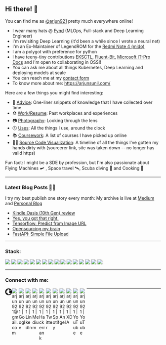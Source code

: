 ## Hi there! 👋

You can find me as [@arjun921][google] pretty much everywhere online!

- I wear many hats @ [Fynd](https://fynd.com) (MLOps, Full-stack and Deep Learning Engineer)
- I'm revisiting Deep Learning (it'd been a while since I wrote a neural net)
- I'm an Ex-Maintainer of LegendROM for the [Redmi Note 4 (mido)](https://forum.xda-developers.com/redmi-note-4/xiaomi-redmi-note-4-snapdragon-roms-kernels-recoveries--other-development/rom-legendrom-t3613547)
- I am a polygot with preference for python
- I have teeny-tiny contributions [EKSCTL](https://github.com/weaveworks/eksctl/releases/tag/0.29.0), [Fluent-Bit](https://github.com/fluent/fluent-bit/pull/1869), [Microsoft IT-Pro Docs](https://github.com/MicrosoftDocs/windows-itpro-docs/pull/1180) and I'm open to collaborating in OSS!!
- You can ask me about all things Kubernetes, Deep Learning and deploying models at scale
- You can reach me at my [contact form](https://form.typeform.com/to/q3yeeO0a)
- To know more about me: https://arjunsunil.com/

Here are a few things you might find interesting:

- 📜 [Advice](https://blog.arjunsunil.com/advice/): One-liner snippets of knowledge that I have collected over time.
- ⛑ [Work/Resume](http://bit.do/arjuncv): Past workplaces and experiences
- 📷 [Photography](https://blog.arjunsunil.com/photography/): Looking through the lens
- 🕔 [Uses](https://blog.arjunsunil.com/uses/): All the things I use, around the clock
- 📚 [Coursework](https://blog.arjunsunil.com/coursework/): A list of courses I have picked up online
- 👨‍💻 [Source Code Visualization](https://sourcerer.io/arjun921): A timeline of all the things I've gotten my hands dirty with (sourcerer link, site was taken down -- no longer has valid https)

Fun fact: I might be a SDE by profession, but I'm also passionate about Flying Machines 🛩️ , Space travel 🛰, Scuba diving 🤿 and Cooking 🥞

---

### Latest Blog Posts ✍🏾

I try my best publish one story every month:
My archive is live at [Medium](https://arjun921.medium.com) and [Personal Blog](https://blog.arjunsunil.com)
<!-- BLOG-POST-LIST:START -->
- [Kindle Oasis (10th Gen) review](https://medium.com/@arjun921/kindle-oasis-10th-gen-review-b42a8ee29f03?source=rss-a2dcfee1b1c1------2)
- [Yes, you got that right.](https://medium.com/@arjun921/yes-you-got-that-right-a8e64418719f?source=rss-a2dcfee1b1c1------2)
- [Tensorflow: Predict from Image URL](https://blog.arjunsunil.com/posts/tensorflow-predict-from-image-url/)
- [Opensourcing my brain](https://blog.arjunsunil.com/posts/opensourcing-my-brain/)
- [FastAPI: Simple File Upload](https://blog.arjunsunil.com/posts/simple-fastapi-file-upload/)
<!-- BLOG-POST-LIST:END -->


---
### Stack:

<p>
  <!-- Your languages and tools. Be careful with the alignment. 
  You can use this sites to get logos: https://www.vectorlogo.zone or https://simpleicons.org/
  -->
  <code><img width="10%" src="https://www.vectorlogo.zone/logos/amazon_aws/amazon_aws-ar21.svg"></code>
  <code><img width="10%" src="https://www.vectorlogo.zone/logos/kubernetes/kubernetes-ar21.svg"></code>
  <code><img width="10%" src="https://www.vectorlogo.zone/logos/gitlab/gitlab-ar21.svg"></code>
  <code><img width="10%" src="https://www.vectorlogo.zone/logos/ifttt/ifttt-ar21.svg"></code>
<!--   <br /> -->
  <code><img width="10%" src="https://www.vectorlogo.zone/logos/sentryio/sentryio-ar21.svg"></code>
  <code><img width="10%" src="https://www.vectorlogo.zone/logos/docker/docker-ar21.svg"></code>
  <code><img width="10%" src="https://www.vectorlogo.zone/logos/tensorflow/tensorflow-ar21.svg"></code>
  <code><img width="10%" src="https://www.vectorlogo.zone/logos/elastic/elastic-ar21.svg"></code>
<!--   <br /> -->
  <code><img width="10%" src="https://www.vectorlogo.zone/logos/git-scm/git-scm-ar21.svg"></code>
  <code><img width="10%" src="https://www.vectorlogo.zone/logos/slack/slack-ar21.svg"></code>
  <code><img width="10%" src="https://www.vectorlogo.zone/logos/gnu_bash/gnu_bash-ar21.svg"></code>
  <code><img width="10%" src="https://www.vectorlogo.zone/logos/lastpass/lastpass-ar21.svg"></code>
<!--   <br/> -->
  <code><img width="10%" src="https://camo.githubusercontent.com/86dafd728b94c0e3c8f19a7295e87df678ed6751/68747470733a2f2f666173746170692e7469616e676f6c6f2e636f6d2f696d672f6c6f676f2d6d617267696e2f6c6f676f2d7465616c2e706e67"></code>
  <code><img width="10%" src="https://www.vectorlogo.zone/logos/numpy/numpy-ar21.svg"></code>
  <code><img width="10%" src="https://www.vectorlogo.zone/logos/zapier/zapier-ar21.svg"></code>
  <code><img width="10%" src="https://www.vectorlogo.zone/logos/pocoo_flask/pocoo_flask-ar21.svg"></code>
</p>

---

### Connect with me:

[<img align="left" alt="arjunsunil.com" width="22px" src="https://raw.githubusercontent.com/iconic/open-iconic/master/svg/globe.svg" />][website]
[<img align="left" alt="arjun921@gmail.com" width="22px" src="https://cdn.jsdelivr.net/npm/simple-icons@3.3.0/icons/gmail.svg" />][mail]
[<img align="left" alt="arjun921 | Google" width="22px" src="https://cdn.jsdelivr.net/npm/simple-icons@3.3.0/icons/google.svg" />][google]
[<img align="left" alt="arjun921 | LinkedIn" width="22px" src="https://cdn.jsdelivr.net/npm/simple-icons@v3/icons/linkedin.svg" />][linkedin]
[<img align="left" alt="arjun921 | Medium" width="22px" src="https://cdn.jsdelivr.net/npm/simple-icons@v3/icons/medium.svg" />][medium]
[<img align="left" alt="arjun921 | Hackerrank" width="22px" src="https://cdn.jsdelivr.net/npm/simple-icons@v3/icons/hackerrank.svg" />][hackerrank]
[<img align="left" alt="arjun921 | Twitter" width="22px" src="https://cdn.jsdelivr.net/npm/simple-icons@v3/icons/twitter.svg" />][twitter]
[<img align="left" alt="arjun921 | Spotify" width="22px" src="https://cdn.jsdelivr.net/npm/simple-icons@v3/icons/spotify.svg" />][spotify]
[<img align="left" alt="arjun921 | Angel" width="22px" src="https://cdn.jsdelivr.net/npm/simple-icons@v3/icons/angellist.svg" />][angel]
[<img align="left" alt="arjun921 | XDA" width="22px" src="https://cdn.jsdelivr.net/npm/simple-icons@v3/icons/xdadevelopers.svg" />][xda]
[<img align="left" alt="arjun921 | YouTube" width="22px" src="https://cdn.jsdelivr.net/npm/simple-icons@v3/icons/youtube.svg" />][youtube]
[<img align="left" alt="arjun921 | YouTube" width="22px" src="https://cdn.jsdelivr.net/npm/simple-icons@3.8.0/icons/buymeacoffee.svg" />][coffee]


---
<br />

[google]: https://www.google.com/search?q=arjun921+-%22instagram%22+-%22bollywood%22++-%22Ahoy!%22+-%22Alhambra%22
[website]: https://arjunsunil.com
[mail]: mailto:arjun921@gmail.com
[medium]: https://medium.com/@arjun921
[linkedin]: https://www.linkedin.com/in/arjun921/
[hackerrank]: https://www.hackerrank.com/arjun921
[hackerearth]: https://www.hackerearth.com/@arjun921
[spotify]: https://open.spotify.com/user/arjun921
[twitter]: https://twitter.com/arjun921
[angel]: https://angel.co/u/arjun921
[devpost]: https://devpost.com/arjun921
[youtube]: https://www.youtube.com/channel/UCWTaKsrVriNqpjBB7k1vozQ
[xda]: https://forum.xda-developers.com/member.php?u=4523113
[coffee]: https://www.buymeacoffee.com/arjun921
